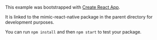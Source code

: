 This example was bootstrapped with [Create React App](https://github.com/facebook/create-react-app).

It is linked to the mimic-react-native package in the parent directory for development purposes.

You can run `npm install` and then `npm start` to test your package.
